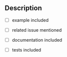 <!-- 

Thank you for opening a pull request! 

PLEASE DO NOT SHARE YOUR API KEYS HERE - MOST LIKELY THE MAINTAINER WILL HAVE THEIR OWN EQUIVALENT KEY! 

Before continuing, please make sure that you 

- have read and followed the guidelines in our [Contributing Guide](https://github.com/ropensci/opencage/blob/master/.github/CONTRIBUTING.md).

Provide a general summary of your changes in the Title above.

-->

## Description

<!--- 
Please describe your changes in detail. 
-->

- [ ] example included
<!--- 
If you are introducing a new feature or changing behaviour of existing
methods/functions, please include a brief example if possible! 
-->
- [ ] related issue mentioned
<!--- 
If this closes an issue make sure include e.g., "fixes #4" or similar - 
or if it just relates to an issue make sure to mention it like "#4" 
-->
- [ ] documentation included
<!--- 
If you are introducing a new feature or changing behaviour of existing
methods/functions, please document the new behaviour and features!
This ideally includes the README and/or vignettes, if appropriate.
-->
- [ ] tests included
<!--- 
Please include tests if you made changes to the package code! 
-->
